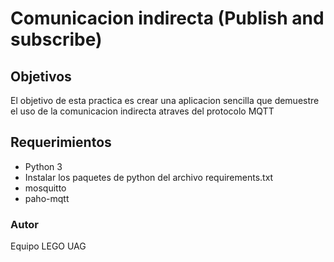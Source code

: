 # Comunicacion indirecta (Publish and subscribe)

## Objetivos

El objetivo de esta practica es crear una aplicacion sencilla que demuestre el uso de la 
comunicacion indirecta atraves del protocolo MQTT

## Requerimientos
- Python 3
- Instalar los paquetes de python del archivo requirements.txt
- mosquitto
- paho-mqtt

### Autor 
Equipo LEGO UAG


